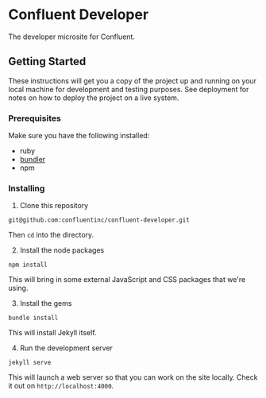# Confluent Developer

The developer microsite for Confluent.

## Getting Started

These instructions will get you a copy of the project up and running on your local machine for development and testing purposes. See deployment for notes on how to deploy the project on a live system.

### Prerequisites

Make sure you have the following installed:

- ruby
- [bundler](https://bundler.io/)
- npm

### Installing

1. Clone this repository

```
git@github.com:confluentinc/confluent-developer.git
```

Then `cd` into the directory.

2. Install the node packages

```
npm install
```

This will bring in some external JavaScript and CSS packages that we're using.

3. Install the gems

```
bundle install
```

This will install Jekyll itself.

4. Run the development server

```
jekyll serve
```

This will launch a web server so that you can work on the site locally. Check it out on `http://localhost:4000`.
